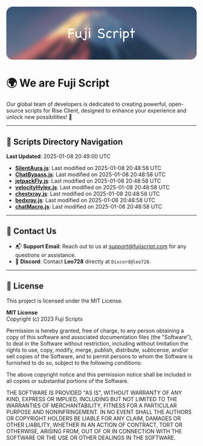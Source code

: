 ![Banner](.github/b.webp)

# 🌍 **We are Fuji Script**

Our global team of developers is dedicated to creating powerful, open-source scripts for Rise Client, designed to enhance your experience and unlock new possibilities! 🌟

---
<!-- SCRIPTS_NAVIGATION_START -->
## 📂 **Scripts Directory Navigation**

**Last Updated**: 2025-01-08 20:49:00 UTC

- **[SilentAura.js](scripts/SilentAura.js)**: Last modified on 2025-01-08 20:48:58 UTC
- **[ChatBypass.js](scripts/ChatBypass.js)**: Last modified on 2025-01-08 20:48:58 UTC
- **[jetpackFly.js](scripts/jetpackFly.js)**: Last modified on 2025-01-08 20:48:58 UTC
- **[velocityHylex.js](scripts/velocityHylex.js)**: Last modified on 2025-01-08 20:48:58 UTC
- **[chestxray.js](scripts/chestxray.js)**: Last modified on 2025-01-08 20:48:58 UTC
- **[bedxray.js](scripts/bedxray.js)**: Last modified on 2025-01-08 20:48:58 UTC
- **[chatMacro.js](scripts/chatMacro.js)**: Last modified on 2025-01-08 20:48:58 UTC

<!-- SCRIPTS_NAVIGATION_END -->

---

## 💬 **Contact Us**  
- 📬 **Support Email**: Reach out to us at [support@fujiscript.com](mailto:support@fujiscript.com) for any questions or assistance.  
- 💬 **Discord**: Contact **Leo728** directly at `Discord@leo728`.

---

## 📜 **License**

This project is licensed under the MIT License.  

**MIT License**  
Copyright (c) 2023 Fuji Scripts  

Permission is hereby granted, free of charge, to any person obtaining a copy of this software and associated documentation files (the "Software"), to deal in the Software without restriction, including without limitation the rights to use, copy, modify, merge, publish, distribute, sublicense, and/or sell copies of the Software, and to permit persons to whom the Software is furnished to do so, subject to the following conditions:  

The above copyright notice and this permission notice shall be included in all copies or substantial portions of the Software.  

THE SOFTWARE IS PROVIDED "AS IS", WITHOUT WARRANTY OF ANY KIND, EXPRESS OR IMPLIED, INCLUDING BUT NOT LIMITED TO THE WARRANTIES OF MERCHANTABILITY, FITNESS FOR A PARTICULAR PURPOSE AND NONINFRINGEMENT. IN NO EVENT SHALL THE AUTHORS OR COPYRIGHT HOLDERS BE LIABLE FOR ANY CLAIM, DAMAGES OR OTHER LIABILITY, WHETHER IN AN ACTION OF CONTRACT, TORT OR OTHERWISE, ARISING FROM, OUT OF OR IN CONNECTION WITH THE SOFTWARE OR THE USE OR OTHER DEALINGS IN THE SOFTWARE.  
